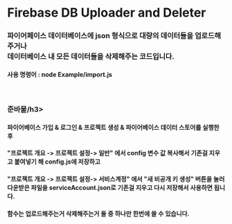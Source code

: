 <h1>Firebase DB Uploader and Deleter</h1>
<h3>파이어페이스 데이터베이스에 json 형식으로 대량의 데이터들을 업로드해주거나 </br> 데이터베이스 내 모든 데이터들을 삭제해주는 코드입니다.</h3>
<h4>사용 명령어 : node Example/import.js</h4>
</br>
<h3>준바물/h3>
<h4>파이어베이스 가입 & 로그인 & 프로젝트 생성 & 파이어베이스 데이터 스토어를 실행한 후</h4>
<h4>"프로젝트 개요 -> 프로젝트 설정-> 일반" 에서 config 변수 값 복사해서 기존걸 지우고 붙여넣기 해 config.js에 저장하고 </h4>
<h4>"프로젝트 개요 -> 프로젝트 설정-> 서비스계정" 에서 "새 비공개 키 생성" 버튼을 눌러 다운받은 파일을 serviceAccount.json로 기존걸 지우고 다시 저장해서 사용하면 됩니다. </h4>
<h4>함수는 업로드해주는거 삭제해주는거 둘 중 하나만 한번에 쓸 수 있습니다.</h4>
